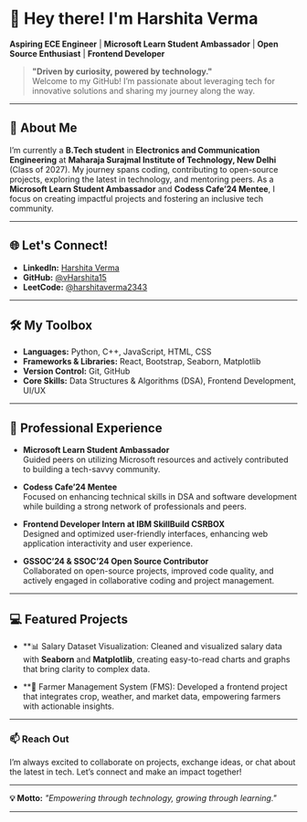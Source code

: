 # 👋 Hey there! I'm Harshita Verma

**Aspiring ECE Engineer** | **Microsoft Learn Student Ambassador** | **Open Source Enthusiast** | **Frontend Developer**

> **"Driven by curiosity, powered by technology."**  
> Welcome to my GitHub! I’m passionate about leveraging tech for innovative solutions and sharing my journey along the way.

---

## 🌟 About Me
I’m currently a **B.Tech student** in **Electronics and Communication Engineering** at **Maharaja Surajmal Institute of Technology, New Delhi** (Class of 2027). My journey spans coding, contributing to open-source projects, exploring the latest in technology, and mentoring peers. As a **Microsoft Learn Student Ambassador** and **Codess Cafe’24 Mentee**, I focus on creating impactful projects and fostering an inclusive tech community.

---

## 🌐 Let's Connect!
- **LinkedIn:** [Harshita Verma](https://www.linkedin.com/in/harshita-verma-453954292/)
- **GitHub:** [@vHarshita15](https://github.com/vHarshita15)
- **LeetCode:** [@harshitaverma2343](https://leetcode.com/u/harshitaverma2343/)

---

## 🛠️ My Toolbox
- **Languages:** Python, C++, JavaScript, HTML, CSS
- **Frameworks & Libraries:** React, Bootstrap, Seaborn, Matplotlib
- **Version Control:** Git, GitHub
- **Core Skills:** Data Structures & Algorithms (DSA), Frontend Development, UI/UX

---

## 🚀 Professional Experience
- **Microsoft Learn Student Ambassador**  
   Guided peers on utilizing Microsoft resources and actively contributed to building a tech-savvy community.

- **Codess Cafe’24 Mentee**  
   Focused on enhancing technical skills in DSA and software development while building a strong network of professionals and peers.

- **Frontend Developer Intern at IBM SkillBuild CSRBOX**  
   Designed and optimized user-friendly interfaces, enhancing web application interactivity and user experience.

- **GSSOC’24 & SSOC’24 Open Source Contributor**  
   Collaborated on open-source projects, improved code quality, and actively engaged in collaborative coding and project management.

---

## 💻 Featured Projects
- **📊 Salary Dataset Visualization: 
   Cleaned and visualized salary data with **Seaborn** and **Matplotlib**, creating easy-to-read charts and graphs that bring clarity to complex data.

- **🌱 Farmer Management System (FMS):
   Developed a frontend project that integrates crop, weather, and market data, empowering farmers with actionable insights.
---

### 📫 Reach Out
I’m always excited to collaborate on projects, exchange ideas, or chat about the latest in tech. Let’s connect and make an impact together!

---

**💡 Motto:** _"Empowering through technology, growing through learning."_

---


<!---
vHarshita15/vHarshita15 is a ✨ special ✨ repository because its `README.md` (this file) appears on your GitHub profile.
You can click the Preview link to take a look at your changes.
--->
